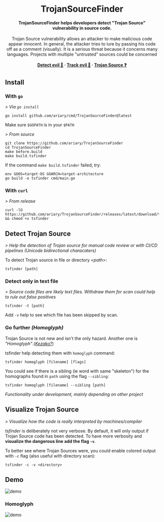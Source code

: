 <h1 align="center">TrojanSourceFinder</h1>
<h4 align="center">TrojanSourceFinder helps developers detect "Trojan Source" vulnerability in source code.</h4>
<p align="center">
  Trojan Source vulnerability allows an attacker to make malicious code appear innocent.
  In general, the attacker tries to lure by passing his code off as a comment (visually). It is a serious threat because it concerns many languages. Projects with multiple "untrusted" sources could be concerned
  <br><br>
  <strong>
    <a href="https://github.com/ariary/TrojanSourceFinder#detect-trojan-source">Detect evil 🔎</a>
    ·
    <a href="https://github.com/ariary/TrojanSourceFinder#visualize-trojan-source">Track evil 👀</a>
    ·
    <a href="https://github.com/ariary/TrojanSourceFinder/blob/main/TrojanSource.md">Trojan Source ❓</a>
  </strong>
</p>

## Install
### With `go`

*> Via `go install`*
```shell
go install github.com/ariary/cmd/TrojanSourceFinder@latest
```
Make sure `$GOPATH` is in your `$PATH`

*> From source*
```shell
git clone https://github.com/ariary/TrojanSourceFinder
cd TrojanSourceFinder
make before.build
make build.tsfinder
```

If the command `make build.tsfinder` failed, try:
```shell
env GOOS=target-OS GOARCH=target-architecture
go build -o tsfinder cmd/main.go
```

### With `curl`
*> From release*

```shell
curl -lO https://github.com/ariary/TrojanSourceFinder/releases/latest/download/tsfinder && chmod +x tsfinder
```

## Detect Trojan Source
*> Help the detection of Trojan source for manual code review or with CI/CD pipelines (Unicode bidirectional characaters)*

To detect Trojan source in file or directory *\<path\>*:
```shell
tsfinder [path]
```

### Detect only in text file
*> Source code files are likely text files. Withdraw them for scan could help to rule out false positives*

```shell
tsfinder -t [path]
```
Add `-v` help to see which file has been skipped by scan.

### Go further *(Homoglyph)*

Trojan Source is not new and isn't the only hazard. Another one is *"Homoglyph"*.(*[Kezako?](https://github.com/ariary/TrojanSourceFinder/blob/main/TrojanSource.md#homoglyph)*)

tsfinder help detecting them with `homoglyph` command:
```shell
tsfinder homoglyph [filename] [flags]
```

You could see if there is a sibling (ie word with same "skeleton") for the homographs found in `path` using the flag `--sibling`:
```shell
tsfinder homoglyph [filename] --sibling [path] 
```
*Functionality under development, mainly depending on other project*

## Visualize Trojan Source
*> Visualize how the code is really interpreted by machines/compiler*

*tsfinder* is deliberately not very verbose. By default, it will only output if Trojan Source code has been detected. To have more verbosity and **visualize the dangerous line add the flag `-v`**.

To better see where Trojan Sources were, you could enable colored output with `-c` flag (also useful with directory scan):
```shell
tsfinder -c -v <directory>
```

## Demo

![demo](https://github.com/ariary/TrojanSourceFinder/blob/main/img/tsfinder-demo-trojansource.gif)

### Homoglyph

![demo](https://github.com/ariary/TrojanSourceFinder/blob/main/img/tsfinder-demo-homoglyph.gif)
